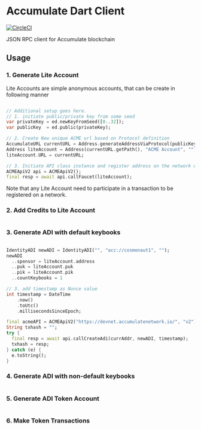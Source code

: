 # Accumulate Dart Client

[![CircleCI](https://circleci.com/gh/kompendium-ano/accumulate-dart-client/tree/master.svg?style=svg&circle-token=1ae82503101537a31f2865115486b5d64419274b)](https://circleci.com/gh/kompendium-ano/accumulate-dart-client/tree/master)

JSON RPC client for Accumulate blockchain

## Usage

### 1. Generate Lite Account

Lite Accounts are simple anonymous accounts, that can be create in following manner

```dart

// Additional setup goes here.
// 1. initiate public/private key from some seed
var privateKey = ed.newKeyFromSeed([0..32]);
var publicKey  = ed.public(privateKey);

// 2. Create New unique ACME url based on Protocol definition
AccumulateURL currentURL = Address.generateAddressViaProtocol(publicKey.bytes, "ACME");
Address liteAccount = Address(currentURL.getPath(), "ACME Account", "");
liteAccount.URL = currentURL;

// 3. Initiate API class instance and register address on the network with faucet
ACMEApiV2 api = ACMEApiV2();
final resp = await api.callFaucet(liteAccount);
```

Note that any Lite Account need to participate in a transaction to be registered on a network.

### 2. Add Credits to Lite Account

```dart
```


### 3. Generate ADI with default keybooks

```dart

IdentityADI newADI = IdentityADI("", "acc://cosmonaut1", "");
newADI
  ..sponsor = liteAccount.address
  ..puk = liteAccount.puk
  ..pik = liteAccount.pik
  ..countKeybooks = 1

// 3. add timestamp as Nonce value
int timestamp = DateTime
    .now()
    .toUtc()
    .millisecondsSinceEpoch;

final acmeAPI = ACMEApiV2("https://devnet.accumulatenetwork.io/", "v2");
String txhash = "";
try {
  final resp = await api.callCreateAdi(currAddr, newADI, timestamp);
  txhash = resp;
} catch (e) {
  e.toString();
}

```


### 4. Generate ADI with non-default keybooks

```dart
```


### 5. Generate ADI Token Account

```dart
```


### 6. Make Token Transactions

```dart
```

 
